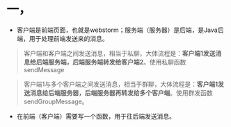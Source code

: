 # 一，

- 客户端是前端页面，也就是webstorm；服务端（服务器）是后端，是Java后端，用于处理前端发送来的消息。

> 客户端和客户端之间发送消息，相当于私聊，大体流程是：**客户端1发送消息给后端服务端，后端服务端转发给客户端2**。使用私聊函数sendMessage

> 客户端1与多个客户端之间发送消息，相当于群聊，大体流程是：**客户端1发送消息给后端服务器，后端服务器再转发给多个客户端**。使用群发函数sendGroupMessage。

- 在前端（客户端）需要写一个函数，用于往后端发送消息。
